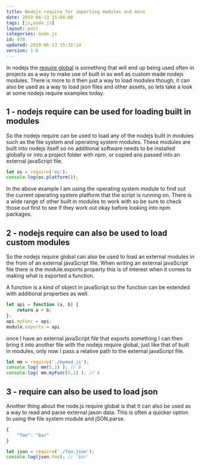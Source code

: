 ```yaml
---
title: Nodejs require for importing modules and more
date: 2019-06-13 15:04:00
tags: [js,node.js]
layout: post
categories: node.js
id: 478
updated: 2019-06-13 15:32:14
version: 1.6
---
```


In nodejs the [require global](https://nodejs.org/docs/latest-v8.x/api/modules.html#modules_require) is something that will end up being used often in projects as a way to make use of built in as well as custom made nodejs modules. There is more to it then just a way to load modules though, it can also be used as a way to load json files and other assets, so lets take a look at some nodejs require examples today.

<!-- more -->

## 1 - nodejs require can be used for loading built in modules

So the nodejs require can be used to load any of the nodejs built in modules such as the file system and operating system modules. These modules are built into nodejs itself so no additional software needs to be installed globally or into a project folder with npm, or copied ans passed into an external javaScript file.

```js
let os = require('os');
console.log(os.platform());
```

In the above example I am using the operating system module to find out the current operating system platform that the script is running on. There is a wide range of other built in modules to work with so be sure to check those out first to see if they work out okay before looking into npm packages.

## 2 - nodejs require can also be used to load custom modules

So the nodejs require global can also be used to load an external modules in the from of an external javaScript file. When writing an external javaScript file there is the module.exports property this is of interest when it comes to making what is exported a function.

A function is a kind of object in javaScript so the function can be extended with additional properties as well.

```js
let api = function (a, b) {
    return a + b;
};
api.myFunc = api;
module.exports = api
```

once I have an external javaScript file that exports something I can then bring it into another file with the nodejs require global, just like that of built in modules, only now I pass a relative path to the external javaScript file.

```js
let mm = require('./mymod.js');
console.log( mm(5,1) ); // 6
console.log( mm.myFunc(5,1) ); // 6
```

## 3 - require can also be used to load json

Another thing about the node.js require global is that it can also be used as a way to read and parse external jason data. This is often a quicker option to using the file system module and jSON.parse.

```js
{
    "foo": "bar"
}
```

```js
let json = require('./foo.json');
console.log(json.foo); // 'bar'
```